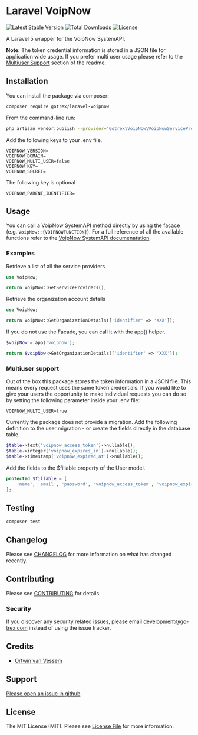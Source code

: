 # Laravel VoipNow

[![Latest Stable Version](https://poser.pugx.org/gotrex/laravel-voipnow/v/stable)](https://packagist.org/packages/gotrex/laravel-voipnow)
[![Total Downloads](https://poser.pugx.org/gotrex/laravel-voipnow/downloads)](https://packagist.org/packages/gotrex/laravel-voipnow)
[![License](https://poser.pugx.org/gotrex/laravel-voipnow/license)](https://packagist.org/packages/gotrex/laravel-voipnow)

A Laravel 5 wrapper for the VoipNow SystemAPI.

**Note:** The token credential information is stored in a JSON file for application wide usage. If you prefer multi user usage please refer to the [Multiuser Support](#multiuser-support) section of the readme.

## Installation

You can install the package via composer:

```bash
composer require gotrex/laravel-voipnow
```

From the command-line run:

```bash
php artisan vendor:publish --provider="Gotrex\VoipNow\VoipNowServiceProvider"
```

Add the following keys to your .env file.

```env
VOIPNOW_VERSION=
VOIPNOW_DOMAIN=
VOIPNOW_MULTI_USER=false
VOIPNOW_KEY=
VOIPNOW_SECRET=
```

The following key is optional

```env
VOIPNOW_PARENT_IDENTIFIER=
```

## Usage

You can call a VoipNow SystemAPI method directly by using the facace (e.g. `VoipNow::{VOIPNOWFUNCTION}`). For a full reference of all the available functions refer to the [VoipNow SystemAPI documenatation](https://wiki.4psa.com/display/VNUAPI30/VoipNow+SystemAPI).

### Examples

Retrieve a  list of all the service providers

``` php
use VoipNow;

return VoipNow::GetServiceProviders();
```

Retrieve the organization account details

```php
use VoipNow;

return VoipNow::GetOrganizationDetails(['identifier' => 'XXX']);
```

If you do not use the Facade, you can call it with the app() helper.

```php
$voipNow = app('voipnow');

return $voipNow->GetOrganizationDetails(['identifier' => 'XXX']);
```

### Multiuser support

Out of the box this package stores the token information in a JSON file. This means every request uses the same token credentials. If you would like to give your users the opportunity to make individual requests you can do so by setting the following parameter inside your .env file:

```env
VOIPNOW_MULTI_USER=true
```

Currently the package does not provide a migration. Add the following definition to the user migration - or create the fields directly in the database table.

```php
$table->text('voipnow_access_token')->nullable();
$table->integer('voipnow_expires_in')->nullable();
$table->timestamp('voipnow_expired_at')->nullable();
```

Add the fields to the $fillable property of the User model.

```php
protected $fillable = [
    'name', 'email', 'password', 'voipnow_access_token', 'voipnow_expires_in', 'voipnow_expired_at'
];
```

## Testing

``` bash
composer test
```

## Changelog

Please see [CHANGELOG](CHANGELOG.md) for more information on what has changed recently.

## Contributing

Please see [CONTRIBUTING](CONTRIBUTING.md) for details.

### Security

If you discover any security related issues, please email development@go-trex.com instead of using the issue tracker.

## Credits

- [Ortwin van Vessem](https://github.com/ovvessem)

## Support

[Please open an issue in github](https://github.com/gotrex/laravel-voipnow/issues)

## License

The MIT License (MIT). Please see [License File](LICENSE.md) for more information.
